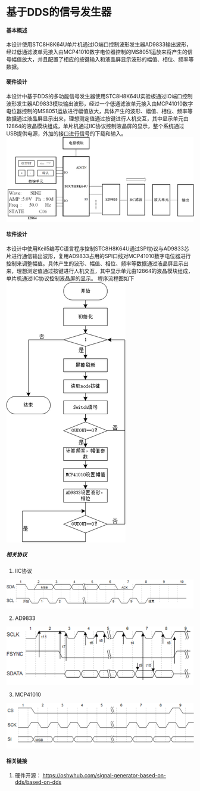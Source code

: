 # 基于DDS的信号发生器

#### 基本概述
本设计使用STC8H8K64U单片机通过IO端口控制波形发生器AD9833输出波形，经过低通滤波单元接入由MCP41010数字电位器控制的MS8051运放来将产生的信号幅值放大，并且配置了相应的按键输入和液晶屏显示波形的幅值、相位、频率等数据。

#### 硬件设计
本设计中基于DDS的多功能信号发生器使用STC8H8K64U实验板通过IO端口控制波形发生器AD9833模块输出波形，经过一个低通滤波单元接入由MCP41010数字电位器控制的MS8051运放进行幅值放大，具体产生的波形、幅值、相位、频率等数据通过液晶屏显示出来，理想测定值通过按键进行人机交互，其中显示单元由12864的液晶模块组成，单片机通过IIC协议控制液晶屏的显示，整个系统通过USB提供电源，外加的接口进行信号的下载和输入。
![输入图片说明](Images/%E7%A1%AC%E4%BB%B6%E6%B5%81%E7%A8%8B%E5%9B%BE.png)

#### 软件设计
本设计中使用Keil5编写C语言程序控制STC8H8K64U通过SPI协议与AD9833芯片进行通信输出波形，复用AD9833占用的SPI口线对MCP41010数字电位器进行控制来调整幅值。具体产生的波形、幅值、相位、频率等数据通过液晶屏显示出来，理想测定值通过按键进行人机交互，其中显示单元由12864的液晶模块组成，单片机通过IIC协议控制液晶屏的显示。
程序流程图如下
![输入图片说明](Images/%E7%A8%8B%E5%BA%8F%E6%B5%81%E7%A8%8B%E5%9B%BE.png)
##### 相关协议
1. IIC协议

![输入图片说明](Images/IIC.png)

2. AD9833 

![输入图片说明](Images/AD9833.png)

3. MCP41010

![输入图片说明](Images/MCP41010.png)


#### 相关链接

1.  硬件开源：  https://oshwhub.com/signal-generator-based-on-dds/based-on-dds
